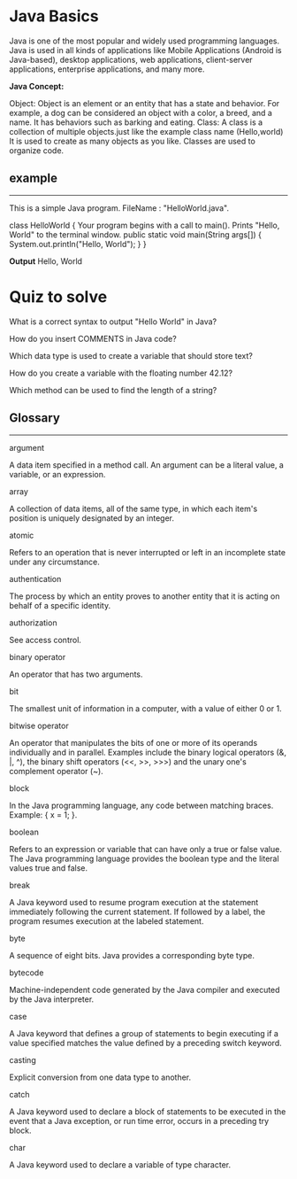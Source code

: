 # Java Basics #
Java is one of the most popular and widely used programming languages.
Java is used in all kinds of applications like Mobile Applications (Android is Java-based), desktop applications, web applications, client-server applications, enterprise applications, and many more.



**Java Concept:**

Object: Object is an element or an entity that has a state and behavior. For example, a dog can be considered an object with a color, a breed, and a name. It has behaviors such as barking and eating.
Class: A class is a collection of multiple objects.just like the example class name (Hello,world) It is used to create as many objects as you like. Classes are used to organize code.

## example ##
---
 This is a simple Java program.
 FileName : "HelloWorld.java".
  
class HelloWorld
{
     Your program begins with a call to main().
     Prints "Hello, World" to the terminal window.
    public static void main(String args[])
    {
        System.out.println("Hello, World");
    }
}


**Output**
Hello, World


#  Quiz to solve #
What is a correct syntax to output "Hello World" in Java?

How do you insert COMMENTS in Java code?

Which data type is used to create a variable that should store text?

How do you create a variable with the floating number 42.12?

Which method can be used to find the length of a string?
 


## **Glossary** ##
---
argument

A data item specified in a method call. An argument can be a literal value, a variable, or an expression.

array

A collection of data items, all of the same type, in which each item's position is uniquely designated by an integer.


atomic

Refers to an operation that is never interrupted or left in an incomplete state under any circumstance.

authentication

The process by which an entity proves to another entity that it is acting on behalf of a specific identity.

authorization

See access control.

binary operator

An operator that has two arguments.

bit

The smallest unit of information in a computer, with a value of either 0 or 1.

bitwise operator

An operator that manipulates the bits of one or more of its operands individually and in parallel. Examples include the binary logical operators (&, |, ^), the binary shift operators (<<, >>, >>>) and the unary one's complement operator (~).

block

In the Java programming language, any code between matching braces. Example: { x = 1; }.

boolean

Refers to an expression or variable that can have only a true or false value. The Java programming language provides the boolean type and the literal values true and false.

break

A Java keyword used to resume program execution at the statement immediately following the current statement. If followed by a label, the program resumes execution at the labeled statement.

byte

A sequence of eight bits. Java provides a corresponding byte type.

bytecode

Machine-independent code generated by the Java compiler and executed by the Java interpreter.



case

A Java keyword that defines a group of statements to begin executing if a value specified matches the value defined by a preceding switch keyword.

casting

Explicit conversion from one data type to another.

catch

A Java keyword used to declare a block of statements to be executed in the event that a Java exception, or run time error, occurs in a preceding try block.

char

A Java keyword used to declare a variable of type character.

